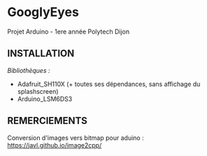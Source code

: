 # GooglyEyes
Projet Arduino - 1ere année Polytech Dijon

## INSTALLATION

*Bibliothèques :*

- Adafruit_SH110X (+ toutes ses dépendances, sans affichage du splashscreen)
- Arduino_LSM6DS3

## REMERCIEMENTS

Conversion d'images vers bitmap pour aduino : https://javl.github.io/image2cpp/